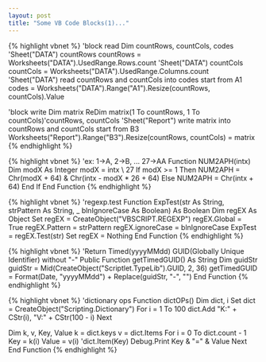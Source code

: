 ```yaml
---
layout: post
title: "Some VB Code Blocks(1)..."
---
```


{% highlight vbnet %}
'block read
Dim countRows, countCols, codes
'Sheet("DATA") countRows
countRows = Worksheets("DATA").UsedRange.Rows.count
'Sheet("DATA") countCols
countCols = Worksheets("DATA").UsedRange.Columns.count
'Sheet("DATA") read countRows and countCols into codes start from A1
codes = Worksheets("DATA").Range("A1").Resize(countRows, countCols).Value

'block write
Dim matrix
ReDim matrix(1 To countRows, 1 To countCols)'countRows, countCols
'Sheet("Report") write matrix into countRows and countCols start from B3
Worksheets("Report").Range("B3").Resize(countRows, countCols) = matrix
{% endhighlight %}

{% highlight vbnet %}
'ex: 1->A, 2->B, ... 27->AA
Function NUM2APH(intx)
  Dim modX As Integer
  modX = intx \ 27
  If modX >= 1 Then
    NUM2APH = Chr(modX + 64) & Chr(intx - modX * 26 + 64)
  Else
    NUM2APH = Chr(intx + 64)
  End If
End Function
{% endhighlight %}

{% highlight vbnet %}
'regexp.test
Function ExpTest(str As String, strPattern As String, _
                				 blnIgnoreCase As Boolean) As Boolean
  Dim regEX As Object
  Set regEX = CreateObject("VBSCRIPT.REGEXP")
  regEX.Global = True
  regEX.Pattern = strPattern
  regEX.ignoreCase = blnIgnoreCase
  ExpTest = regEX.Test(str)
  Set regEX = Nothing
End Function
{% endhighlight %}

{% highlight vbnet %}
'Return Timed(yyyyMMdd) GUID(Globally Unique Identifier) without "-"
Public Function getTimedGUID() As String
  Dim guidStr 
  guidStr = Mid(CreateObject("Scriptlet.TypeLib").GUID, 2, 36)
  getTimedGUID = Format(Date, "yyyyMMdd") + Replace(guidStr, "-", "")
End Function
{% endhighlight %}

{% highlight vbnet %}
'dictionary ops
Function dictOPs()
  Dim dict, i
  Set dict = CreateObject("Scripting.Dictionary")
  For i = 1 To 100
    dict.Add "K:" + CStr(i), "V:" + CStr(100 - i)
  Next
  
  Dim k, v, Key, Value 
  k = dict.keys
  v = dict.Items
  For i = 0 To dict.count - 1
    Key = k(i)
    Value = v(i) 'dict.Item(Key)
    Debug.Print Key & "=" & Value
  Next
End Function
{% endhighlight %}